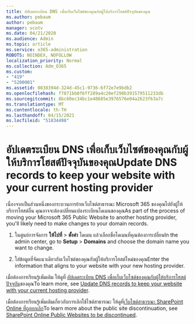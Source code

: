 ```yaml
---
title: อัปเดตระเบียน DNS เพื่อเก็บเว็บไซต์ของคุณกับผู้ให้บริการโฮสต์ปัจจุบันของคุณ
ms.author: pebaum
author: pebaum
manager: scotv
ms.date: 04/21/2020
ms.audience: Admin
ms.topic: article
ms.service: o365-administration
ROBOTS: NOINDEX, NOFOLLOW
localization_priority: Normal
ms.collection: Adm_O365
ms.custom:
- "419"
- "5200001"
ms.assetid: 0838394d-324d-45c1-9736-6f72e7e9bdb2
ms.openlocfilehash: f7871bb0f6ff289a4c20ef290b391579511233db
ms.sourcegitcommit: 8bc60ec34bc1e40685e3976576e04a2623f63a7c
ms.translationtype: MT
ms.contentlocale: th-TH
ms.lasthandoff: 04/15/2021
ms.locfileid: "51834498"
---
```

# <a name="update-dns-records-to-keep-your-website-with-your-current-hosting-provider"></a><span data-ttu-id="bf4ff-102">อัปเดตระเบียน DNS เพื่อเก็บเว็บไซต์ของคุณกับผู้ให้บริการโฮสต์ปัจจุบันของคุณ</span><span class="sxs-lookup"><span data-stu-id="bf4ff-102">Update DNS records to keep your website with your current hosting provider</span></span>

<span data-ttu-id="bf4ff-103">เนื่องจากเป็นส่วนหนึ่งของกระบวนการย้ายเว็บไซต์สาธารณะ Microsoft 365 ของคุณไปยังผู้ให้บริการโฮสต์อื่น คุณอาจจะต้องเปลี่ยนแปลงระเบียนโดเมนของคุณ</span><span class="sxs-lookup"><span data-stu-id="bf4ff-103">As part of the process of moving your Microsoft 365 Public Website to another hosting provider, you'll likely need to make changes to your domain records.</span></span>
  
1. <span data-ttu-id="bf4ff-104">ในศูนย์การจัดการ **ให้ไปที่** \> **ตั้งค่า** โดเมน แล้วเลือกชื่อโดเมนที่คุณต้องการเปลี่ยน</span><span class="sxs-lookup"><span data-stu-id="bf4ff-104">In the admin center, go to **Setup** \> **Domains** and choose the domain name you want to change.</span></span>

2. <span data-ttu-id="bf4ff-105">ใส่ข้อมูลที่จัดแนวเดียวกับเว็บไซต์ของคุณกับผู้ให้บริการโฮสต์ใหม่ของคุณ</span><span class="sxs-lookup"><span data-stu-id="bf4ff-105">Enter the information that aligns to your website with your new hosting provider.</span></span>

<span data-ttu-id="bf4ff-106">เมื่อต้องการเรียนรู้เพิ่มเติม ให้ดูที่ [อัปเดตระเบียน DNS เพื่อเก็บเว็บไซต์ของคุณกับผู้ให้บริการโฮสต์ปัจจุบัน](https://docs.microsoft.com/microsoft-365/admin/dns/update-dns-records-to-retain-current-hosting-provider?view=o365-worldwide)ของคุณ</span><span class="sxs-lookup"><span data-stu-id="bf4ff-106">To learn more, see [Update DNS records to keep your website with your current hosting provider](https://docs.microsoft.com/microsoft-365/admin/dns/update-dns-records-to-retain-current-hosting-provider?view=o365-worldwide).</span></span>
  
<span data-ttu-id="bf4ff-107">เมื่อต้องการเรียนรู้เพิ่มเติมเกี่ยวกับการเลิกใช้ไซต์สาธารณะ ให้ดูที่[เว็บไซต์สาธารณะ SharePoint Online ที่ถูกยกเลิก](https://support.office.com/article/sharepoint-online-public-websites-to-be-discontinued-e86bfd2f-5c7d-446f-a430-7cfcc0130916)</span><span class="sxs-lookup"><span data-stu-id="bf4ff-107">To learn more about the public site discontinuation, see [SharePoint Online Public Websites to be discontinued](https://support.office.com/article/sharepoint-online-public-websites-to-be-discontinued-e86bfd2f-5c7d-446f-a430-7cfcc0130916).</span></span>
